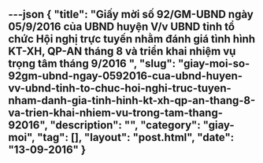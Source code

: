 ---json
{
    "title": "Giấy mời số 92/GM-UBND ngày 05/9/2016 của UBND huyện V/v UBND tỉnh tổ chức Hội nghị trực tuyến nhằm đánh giá tình hình KT-XH, QP-AN tháng 8 và triển khai nhiệm vụ trọng tâm tháng 9/2016 ",
    "slug": "giay-moi-so-92gm-ubnd-ngay-0592016-cua-ubnd-huyen-vv-ubnd-tinh-to-chuc-hoi-nghi-truc-tuyen-nham-danh-gia-tinh-hinh-kt-xh-qp-an-thang-8-va-trien-khai-nhiem-vu-trong-tam-thang-92016",
    "description": "",
    "category": "giay-moi",
    "tag": [],
    "layout": "post.html",
    "date": "13-09-2016"
}
---
